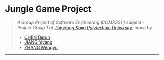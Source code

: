 # Jungle Game Project

> *A Group Project of Software Engineering (COMP3211) subject - Project Group 1 at [The Hong Kong Polytechnic University](https://www.polyu.edu.hk/), made by* 
> - [CHEN Derun](https://github.com/ShanpooO) 
> - [JIANG Yiyang](https://github.com/fletcherjiang)
> - [ZHANG Wengyu](https://github.com/zhangwengyu999)

---

